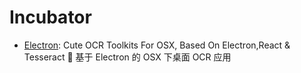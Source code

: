 
# Incubator

- [Electron](./Electron): Cute OCR Toolkits For OSX, Based On Electron,React & Tesseract 💫 基于 Electron 的 OSX 下桌面 OCR 应用